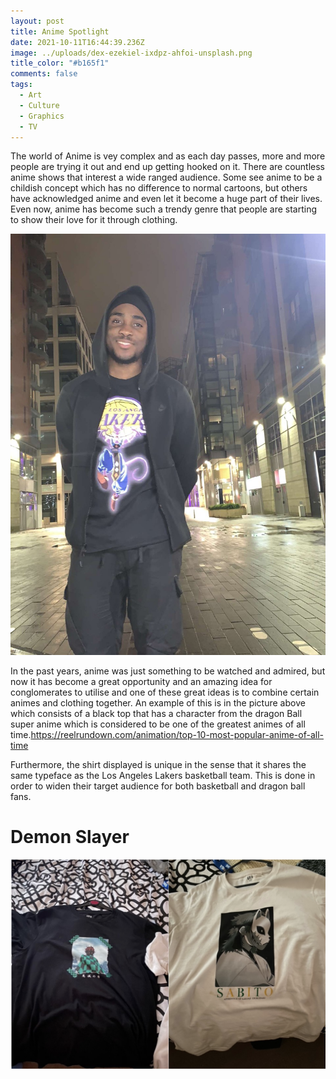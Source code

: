 ```yaml
---
layout: post
title: Anime Spotlight
date: 2021-10-11T16:44:39.236Z
image: ../uploads/dex-ezekiel-ixdpz-ahfoi-unsplash.png
title_color: "#b165f1"
comments: false
tags:
  - Art
  - Culture
  - Graphics
  - TV
---
```

The world of Anime is vey complex and as each day passes, more and more people are trying it out and end up getting hooked on it. There are countless anime shows that interest a wide ranged audience. Some see anime to be a childish concept which has no difference to normal cartoons, but others have acknowledged anime and even let it become a huge part of their lives.  Even now, anime has become such a trendy genre that people are starting to show their love for it through clothing.

![](../uploads/thumbnail_image0.png "Dragon ball super shirt")

In the past years, anime was just something to be watched and admired, but now it has become a great opportunity and an amazing idea for conglomerates to utilise and one of these great ideas is to combine certain animes and clothing together. An example of this is in the picture above which consists of a black top that has a character from the dragon Ball super anime which is considered to be one of the greatest animes of all time.<https://reelrundown.com/animation/top-10-most-popular-anime-of-all-time>

Furthermore, the shirt displayed is unique in the sense that it shares the same typeface as the Los Angeles Lakers basketball team. This is done in order to widen their target audience for both basketball and dragon ball fans.

# Demon Slayer

![](../uploads/screenshot-2021-10-11-at-18.57.11.png)